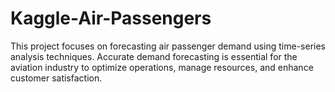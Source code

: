 # Kaggle-Air-Passengers
This project focuses on forecasting air passenger demand using time-series analysis techniques. Accurate demand forecasting is essential for the aviation industry to optimize operations, manage resources, and enhance customer satisfaction.
